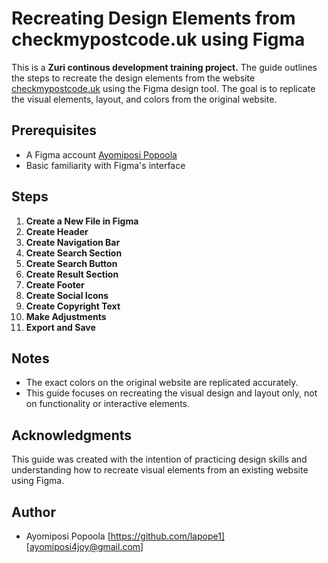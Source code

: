 # Recreating Design Elements from checkmypostcode.uk using Figma

This is a **Zuri continous development training project.**
The guide outlines the steps to recreate the design elements from the website [checkmypostcode.uk](https://checkmypostcode.uk/) using the Figma design tool. The goal is to replicate the visual elements, layout, and colors from the original website.

## Prerequisites

- A Figma account [Ayomiposi Popoola](https://www.figma.com/file/IsavR4vlxVkqrDvhoWVZk5/CHECK-MY-STUDENT-ID(ZURI-CDT-TASK)?type=design&node-id=0%3A1&mode=design&t=Zec7WYQLqvRGanU1-1)
- Basic familiarity with Figma's interface

## Steps

1. **Create a New File in Figma**
2. **Create Header**
3. **Create Navigation Bar**
4. **Create Search Section**
5. **Create Search Button**
6. **Create Result Section**
7. **Create Footer**
8. **Create Social Icons**
9. **Create Copyright Text**
10. **Make Adjustments**
11. **Export and Save**

## Notes
- The exact colors on the original website are replicated accurately.
- This guide focuses on recreating the visual design and layout only, not on functionality or interactive elements.

## Acknowledgments
This guide was created with the intention of practicing design skills and understanding how to recreate visual elements from an existing website using Figma.

## Author
- Ayomiposi Popoola [https://github.com/lapope1] [ayomiposi4joy@gmail.com]